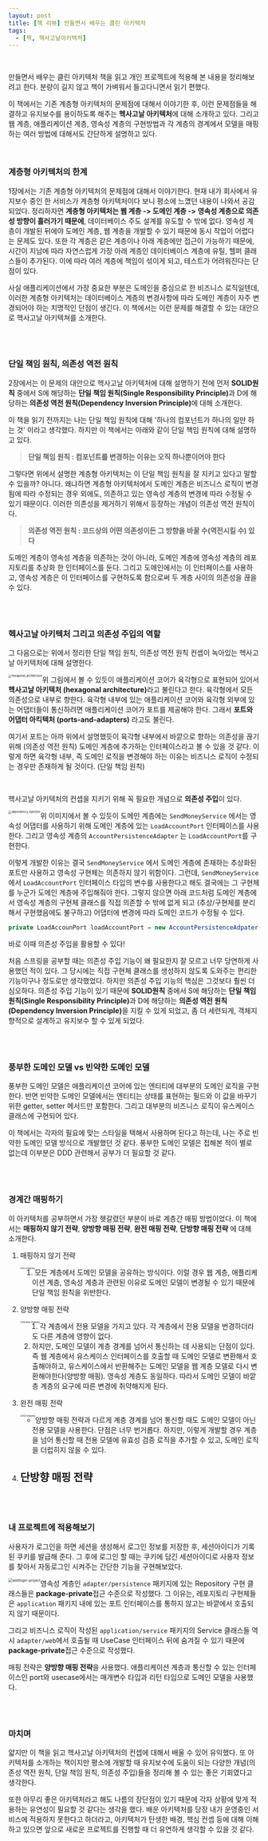 ```yaml
---
layout: post
title: [책 리뷰] 만들면서 배우는 클린 아키텍처
tags:
  - [책, 헥사고날아키텍처]
---
```


<br>

만들면서 배우는 클린 아키텍처 책을 읽고 개인 프로젝트에 적용해 본 내용을 정리해보려고 한다. 분량이 길지 않고 책이 가벼워서 들고다니면서 읽기 편했다. 

이 책에서는 기존 계층형 아키텍처의 문제점에 대해서 이야기한 후, 이런 문제점들을 해결하고 유지보수를 용이하도록 해주는 <b>헥사고날 아키텍처</b>에 대해 소개하고 있다. 그리고 웹 계층, 애플리케이션 계층, 영속성 계층의 구현방법과 각 계층의 경계에서 모델을 매핑하는 여러 방법에 대해서도 간단하게 설명하고 있다.

<br>

### 계층형 아키텍처의 한계

1장에서는 기존 계층형 아키텍처의 문제점에 대해서 이야기한다. 현재 내가 회사에서 유지보수 중인 한 서비스가 계층형 아키텍처이다 보니 평소에 느꼈던 내용이 나와서 공감되었다. 정리하자면 <b>계층형 아키텍처는 웹 계층 -> 도메인 계층 -> 영속성 계층으로 의존성 방향이 흘러가기 때문에</b>, 데이터베이스 주도 설계를 유도할 수 밖에 없다. 영속성 계층이 개발된 뒤에야 도메인 계층, 웹 계층을 개발할 수 있기 때문에 동시 작업이 어렵다는 문제도 있다. 또한 각 계층은 같은 계층이나 아래 계층에만 접근이 가능하기 때문에, 시간이 지남에 따라 자연스럽게 가장 아래 계층인 데이터베이스 계층에 유틸, 헬퍼 클래스들이 추가된다. 이에 따라 여러 계층에 책임이 섞이게 되고, 테스트가 어려워진다는 단점이 있다.

사실 애플리케이션에서 가장 중요한 부분은 도메인을 중심으로 한 비즈니스 로직일텐데, 이러한 계층형 아키텍처는 데이터베이스 계층의 변경사항에 따라 도메인 계층이 자주 변경되어야 하는 치명적인 단점이 생긴다. 이 책에서는 이런 문제를 해결할 수 있는 대안으로 헥사고날 아키텍쳐를 소개한다. 

<br><br>

### 단일 책임 원칙, 의존성 역전 원칙

2장에서는 이 문제의 대안으로 헥사고날 아키텍처에 대해 설명하기 전에 먼저 <b>SOLID원칙</b> 중에서 S에 해당하는 <b>단일 책임 원칙(Single Responsibility Principle)</b>과 D에 해당하는 <b>의존성 역전 원칙(Dependency Inversion Principle)</b>에 대해 소개한다. 

이 책을 읽기 전까지는 나는 단일 책임 원칙에 대해 '하나의 컴포넌트가 하나의 일만 하는 것' 이라고 생각했다. 하지만 이 책에서는 아래와 같이 단일 책임 원칙에 대해 설명하고 있다. 

> <b>단일 책임 원칙 : 컴포넌트를 변경하는 이유는 오직 하나뿐이어야 한다</b>

그렇다면 위에서 설명한 계층형 아키텍처는 이 단일 책임 원칙을 잘 지키고 있다고 말할 수 있을까? 아니다. 왜냐하면 계층형 아키텍처에서 도메인 계층은 비즈니스 로직이 변경됨에 따라 수정되는 경우 외에도, 의존하고 있는 영속성 계층의 변경에 따라 수정될 수 있기 때문이다. 이러한 의존성을 제거하기 위해서 등장하는 개념이 의존성 역전 원칙이다. 

> <b>의존성 역전 원칙 : 코드상의 어떤 의존성이든 그 방향을 바꿀 수(역전시킬 수) 있다</b>

도메인 계층이 영속성 계층을 의존하는 것이 아니라, 도메인 계층에 영속성 계층의 레포지토리를 추상화 한 인터페이스를 둔다. 그리고 도메인에서는 이 인터페이스를 사용하고, 영속성 계층은 이 인터페이스를 구현하도록 함으로써 두 계층 사이의 의존성을 끊을 수 있다. 

<br>

<br>

### 헥사고날 아키텍처 그리고 의존성 주입의 역할

그 다음으로는 위에서 정리한 단일 책임 원칙, 의존성 역전 원칙 컨셉이 녹아있는 헥사고날 아키텍처에 대해 설명한다.

<img src="https://github.com/AmyJJung/blog/blob/main/images/hexagonal_architecture/hexagonal.jpeg?raw=true" alt="hexagonal_architecture" style="zoom:40%; float:left" />

위 그림에서 볼 수 있듯이 애플리케이션 코어가 육각형으로 표현되어 있어서 <b>헥사고날 아키텍처 (hexagonal architecture)</b>라고 불린다고 한다. 육각형에서 모든 의존성으로 내부로 향한다. 육각형 내부에 있는 애플리케이션 코어와 육각형 외부에 있는 어댑터들이 통신하려면 애플리케이션 코어가 포트를 제공해야 한다. 그래서 <b>포트와 어댑터 아킥텍처 (ports-and-adapters)</b> 라고도 불린다. 

여기서 포트는 아까 위에서 설명했듯이 육각형 내부에서 바깥으로 향하는 의존성을 끊기 위해 (의존성 역전 원칙)  도메인 계층에 추가하는 인터페이스라고 볼 수 있을 것 같다. 이렇게 하면 육각형 내부, 즉 도메인 로직을 변경해야 하는 이유는 비즈니스 로직이 수정되는 경우만 존재하게 될 것이다. (단일 책임 원칙)

<br>

헥사고날 아키텍처의 컨셉을 지키기 위해 꼭 필요한 개념으로 <b>의존성 주입</b>이 있다. 

<img src="https://github.com/AmyJJung/blog/blob/main/images/hexagonal_architecture/hexagonal-example.jpeg?raw=true" alt="dependency_injection" style="zoom:40%; float:left" />

위 이미지에서 볼 수 있듯이 도메인 계층에는 `SendMoneyService` 에서는 영속성 어댑터를 사용하기 위해 도메인 계층에 있는 `LoadAccountPort` 인터페이스를 사용한다. 그리고 영속성 계층의 `AccountPersistenceAdapter` 는 `LoadAccountPort`를 구현한다. 

이렇게 개발한 이유는 결국 `SendMoneyService` 에서 도메인 계층에 존재하는 추상화된 포트만 사용하고 영속성 구현체는 의존하지 않기 위함이다. 그런데, `SendMoneyService` 에서 `LoadAccountPort` 인터페이스 타입의 변수를 사용한다고 해도 결국에는 그 구현체를 누군가 도메인 계층에 주입해줘야 한다. 그렇지 않으면 아래 코드처럼 도메인 계층에서 영속성 계층의 구현체 클래스를 직접 의존할 수 밖에 없게 되고 (추상/구현체를 분리해서 구현했음에도 불구하고) 어댑터에 변경에 따라 도메인 코드가 수정될 수 있다. 

```java
private LoadAccounPort loadAccountPort = new AccountPersistenceAdpater();
```

바로 이때 의존성 주입을 활용할 수 있다!

처음 스프링을 공부할 때는 의존성 주입 기능이 왜 필요한지 잘 모르고 너무 당연하게 사용했던 적이 있다. 그 당시에는 직접 구현체 클래스를 생성하지 않도록 도와주는 편리한 기능이구나 정도로만 생각했었다. 하지만 의존성 주입 기능의 핵심은 그것보다 훨씬 더 심오하다. 의존성 주입 기능이 있기 때문에 <b>SOLID원칙</b> 중에서 S에 해당하는 <b>단일 책임 원칙(Single Responsibility Principle)</b>과 D에 해당하는 <b>의존성 역전 원칙(Dependency Inversion Principle)</b>을 지킬 수 있게 되었고, 좀 더 세련되게, 객체지향적으로 설계하고 유지보수 할 수 있게 되었다. 

<br>

<br>

### 풍부한 도메인 모델 vs 빈약한 도메인 모델

풍부한 도메인 모델은 애플리케이션 코어에 있는 엔티티에 대부분의 도메인 로직을 구현한다. 반면 빈약한 도메인 모델에서는 엔티티는 상태를 표현하는 필드와 이 값을 바꾸기 위한 getter, setter 메서드만 포함한다. 그리고 대부분의 비즈니스 로직이 유스케이스 클래스에 구현되어 있다. 

이 책에서는 각자의 필요에 맞는 스타일을 택해서 사용하며 된다고 하는데, 나는 주로 빈약한 도메인 모델 방식으로 개발했던 것 같다. 풍부한 도메인 모델은 접해본 적이 별로 없는데 이부분은 DDD 관련해서 공부가 더 필요할 것 같다. 

<br>

<br>

### 경계간 매핑하기

이 아키텍처를 공부하면서 가장 헷갈렸던 부분이 바로 계층간 매핑 방법이었다. 이 책에서는 <b>매핑하지 않기 전략</b>,  <b>양방향 매핑 전략</b>,  <b>완전 매핑 전략</b>, <b>단방향 매핑 전략</b> 에 대해 소개한다. 

1. 매핑하지 않기 전략

   <img src="https://github.com/AmyJJung/blog/blob/main/images/hexagonal_architecture/no-mapping.jpeg?raw=true" alt="no-mapping" style="zoom:30%; float:left" />

   1. 모든 계층에서 도메인 모델을 공유하는 방식이다. 이럴 경우 웹 계층, 애플리케이션 계층, 영속성 계층과 관련된 이유로 도메인 모델이 변경될 수 있기 때문에 단일 책임 원칙을 위반한다.

2. 양방향 매핑 전략

   <img src="https://github.com/AmyJJung/blog/blob/main/images/hexagonal_architecture/twoway-mapping.jpeg?raw=true" alt="twoway-mapping" style="zoom:30%; float:left" />

   1. 각 계층에서 전용 모델을 가지고 있다. 각 계층에서 전용 모델을 번경하더라도 다른 계층에 영향이 없다. 
   2. 하지만, 도메인 모델이 계층 경계를 넘어서 통신하는 데 사용되는 단점이 있다. 즉 웹 계층에서 유스케이스 인터페이스를 호출할 때 도메인 모델로 변환해서 호출해야하고, 유스케이스에서 반환해주는 도메인 모델을 웹 계층 모델로 다시 변환해야한다(양방향 매핑). 영속성 계층도 동일하다. 따라서 도메인 모델이 바깥층 계층의 요구에 따른 변경에 취약해지게 된다. 

3. 완전 매핑 전략

   <img src="https://github.com/AmyJJung/blog/blob/main/images/hexagonal_architecture/full-mapping.jpeg?raw=true" alt="full-mapping" style="zoom:30%; float:left" />

   - 양방향 매핑 전략과 다르게 계층 경계를 넘어 통신할 때도 도메인 모델이 아닌 전용 모델을 사용한다. 단점은 너무 번거롭다. 하지만, 이렇게 개발할 경우 계층을 넘어 통신할 때 전용 모델에 유효성 검증 로직을 추가할 수 있고, 도메인 로직을 더럽히지 않을 수 있다. 

4. 단방향 매핑 전략
   - 

<br>

<br>

### 내 프로젝트에 적용해보기

사용자가 로그인을 하면 세션을 생성해서 로그인 정보를 저장한 후, 세션아이디가 기록된 쿠키를 발급해 준다. 그 후에 로그인 할 때는 쿠키에 담긴 세션아이디로 사용자 정보를 찾아서 자동로그인 시켜주는 간단한 기능을 구현해보았다. 

<img src="https://github.com/AmyJJung/blog/blob/main/images/hexagonal_architecture/tree.png?raw=true" alt="weblogin-project" style="zoom:50%; float:left" />

영속성 계층인 `adapter/persistence` 패키지에 있는 Repository 구현 클래스들은 <b>package-private</b>접근 수준으로 작성했다. 그 이유는, 레포지토리 구현체들은 `application` 패키지 내에 있는 포트 인터페이스를 통하지 않고는 바깥에서 호출되지 않기 때문이다.

그리고 비즈니스 로직이 작성된 `application/service` 패키지의 Service 클래스들 역시 `adapter/web`에서 호출될 때 UseCase 인터페이스 뒤에 숨겨질 수 있기 때문에  <b>package-private</b>접근 수준으로 작성했다.

매핑 전략은 <b>양방향 매핑 전략</b>을 사용했다. 애플리케이션 계층과 통신할 수 있는 인터페이스인 port와 usecase에서는 매개변수 타입과 리턴 타입으로 도메인 모델을 사용했다. 

<br>

<br>

### 마치며

얇지만 이 책을 읽고 헥사고날 아키텍처의 컨셉에 대해서 배울 수 있어 유익했다. 또 아키텍처를 소개하는 책이지만 평소에 개발할 때 유지보수에 도움이 되는 다양한 개념(의존성 역전 원칙, 단일 책임 원칙, 의존성 주입)들을 정리해 볼 수 있는 좋은 기회였다고 생각한다.

또한 아무리 좋은 아키텍처라고 해도 나름의 장단점이 있기 때문에 각자 상황에 맞게 적용하는 유연성이 필요할 것 같다는 생각을 했다. 배운 아키텍처를 당장 내가 운영중인 서비스에 적용하지 못한다고 하더라고, 아키텍처가 탄생한 배경, 핵심 컨셉 등에 대해 이해하고 있으면 앞으로 새로운 프로젝트를 진행할 때 더 유연하게 생각할 수 있을 것 같다. 







